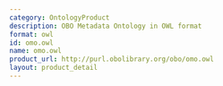 ```yaml
---
category: OntologyProduct
description: OBO Metadata Ontology in OWL format
format: owl
id: omo.owl
name: omo.owl
product_url: http://purl.obolibrary.org/obo/omo.owl
layout: product_detail
---
```

